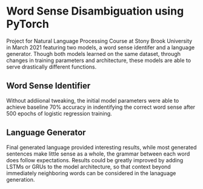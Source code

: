 # Word Sense Disambiguation using PyTorch
Project for Natural Language Processing Course at Stony Brook University in March 2021 featuring two models, a word sense identifer and a language generator. Though both models learned on the same dataset, through changes in training parameters and architecture, these models are able to serve drastically different functions.

## Word Sense Identifier ##
Without addiional tweaking, the initial model parameters were able to achieve baseline 70% accuracy in indentifying the correct word sense after 500 epochs of logistic regression training.

## Language Generator ##
Final generated language provided interesting results, while most generated sentences make little sense as a whole, the grammar between each word does follow expectations. Results could be greatly improved by adding LSTMs or GRUs to the model architecture, so that context beyond immediately neighboring words can be considered in the lanaguage generation.
